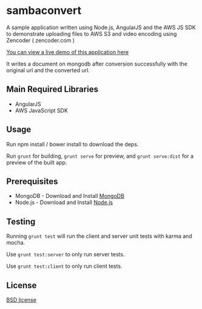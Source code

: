 
sambaconvert
=================

A sample application written using Node.js, AngularJS and the AWS JS SDK to demonstrate uploading files to AWS S3 and video encoding using Zencoder ( zencoder.com )

[You can view a live demo of this application here](http://52.32.80.140:9000/)

It writes a document on mongodb after conversion successfully with the original url and the converted url.

Main Required Libraries
-------------------
* AngularJS
* AWS JavaScript SDK

## Usage

Run npm install / bower install to download the deps.

Run `grunt` for building, `grunt serve` for preview, and `grunt serve:dist` for a preview of the built app.

## Prerequisites

* MongoDB - Download and Install [MongoDB](http://www.mongodb.org/downloads)
* Node.js - Download and Install [Node.js](https://nodejs.org)

## Testing

Running `grunt test` will run the client and server unit tests with karma and mocha.

Use `grunt test:server` to only run server tests.

Use `grunt test:client` to only run client tests.

## License

[BSD license](http://opensource.org/licenses/bsd-license.php)

